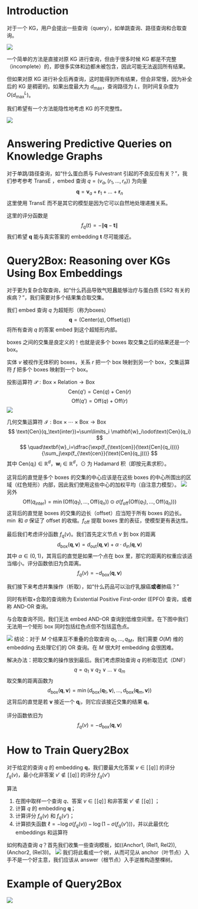 # Introduction

对于一个 KG，用户会提出一些查询（query），如单跳查询、路径查询和合取查询。

![](assets/Pasted%20image%2020230306181816.png)

一个简单的方法是直接对原 KG 进行查询，但由于很多时候 KG 都是不完整（incomplete）的，即很多实体和边都未被包含，因此可能无法返回所有结果。

但如果对原 KG 进行补全后再查询，这时能得到所有结果，但会非常慢，因为补全后的 KG 是稠密的。如果出度最大为 $d_\text{max}$，查询路径为 $L$，则时间复杂度为 $O(d_\text{max}^L)$。

我们希望有一个方法能隐性地考虑 KG 的不完整性。

![](assets/Pasted%20image%2020230306182706.png)

# Answering Predictive Queries on Knowledge Graphs

对于单跳/路径查询，如“什么蛋白质与 Fulvestrant 引起的不良反应有关？”，我们参考参考 TransE ，embed 查询 $q=(v_a, (r_1,..., r_n))$ 为向量
$$
\mathbf{q}=\mathbf{v}_a+\mathbf{r}_1+...+\mathbf{r}_n
$$
这里使用 TransE 而不是其它的模型是因为它可以自然地处理递推关系。

这里的评分函数是
$$
f_q(t)=-\|\mathbf{q}-\mathbf{t}\|
$$
我们希望 $\mathbf{q}$ 能与真实答案的 embedding $\mathbf{t}$ 尽可能接近。

# Query2Box: Reasoning over KGs Using Box Embeddings

对于更为复杂合取查询，如“什么药品导致气短**且**能够治疗与蛋白质 ESR2 有关的疾病？”，我们需要对多个结果集合取交集。

我们 embed 查询 $q$ 为超矩形（称为boxes）
$$
\mathbf{q}=(\text{Center}(q), \text{Offset}(q))
$$
将所有查询 $q$ 的答案 embed 到这个超矩形内部。

boxes 之间的交集是良定义的！也就是说多个 boxes 取交集之后的结果还是一个 box。

实体 $v$ 被视作无体积的 boxes，关系 $r$ 把一个 box 映射到另一个 box，交集运算符 $f$ 把多个 boxes 映射到一个 box。

投影运算符 $\mathcal{P}:\text{Box}\times\text{Relation}\rightarrow\text{Box}$
$$
\text{Cen}(q')=\text{Cen}(q)+\text{Cen}(r) 
$$
$$
\text{Off}(q')=\text{Off}(q)+\text{Off}(r)
$$
![](assets/Pasted%20image%2020230306190901.png)

几何交集运算符 $\mathcal{I}:\text{Box}\times\cdots\times\text{Box}\to\text{Box}$
$$
\text{Cen}(q_\text{inter})=\sum\limits_i \mathbf{w}_i\odot\text{Cen}(q_i)
$$
$$
\quad\textbf{w}_i=\dfrac{\exp(f_{\text{cen}}(\text{Cen}(q_i)))}{\sum_j\exp(f_{\text{cen}}(\text{Cen}(q_j)))}
$$
其中 $\text{Cen}(q_i)\in\mathbb{R}^d$，$\mathbf{w}_i\in\mathbb{R}^d$，$\odot$ 为 Hadamard 积（即按元素求积）。

这背后的直觉是多个 boxes 的交集的中心应该是在这些 boxes 的中心所围出的区域（红色矩形）内部，因此我们使用这些中心的加权平均（自注意力模型）。
![](assets/Pasted%20image%2020230306190914.png)
另外
$$
\text{Off}(q_\text{inter})=\min(\text{Off}(q_1),...,\text{Off}(q_n))\odot\sigma(f_\text{off}(\text{Off}(q_1),...,\text{Off}(q_n)))
$$
这背后的直觉是 boxes 的交集的边长（offset）应当短于所有 boxes 的边长。$\min$ 和 $\sigma$ 保证了 offset 的收缩。$f_\text{off}$ 提取 boxes 里的表征，使模型更有表达性。

最后我们考虑评分函数 $f_q(v)$。我们首先定义节点 $v$ 到 box 的距离
$$
d_\text{box}(\mathbf{q},\mathbf{v})=d_\text{out}(\mathbf{q},\mathbf{v})+\alpha\cdot d_\text{in}(\mathbf{q},\mathbf{v})
$$
其中 $\alpha\in(0,1)$，其背后的直觉是如果一个点在 box 里，那它的距离的权重应该适当缩小。评分函数依旧为负距离。
$$
f_q(v)=-d_\text{box}(\mathbf{q},\mathbf{v})
$$

我们接下来考虑并集操作（析取），如“什么药品可以治疗乳腺癌**或者**肺癌？”

同时有析取+合取的查询称为 Existential Positive First-order (EPFO) 查询，或者称 AND-OR 查询。

与合取查询不同，我们无法 embed AND-OR 查询到低维空间里。在下图中我们无法用一个矩形 box 同时包括红色点但不包括蓝色点。

![](assets/Pasted%20image%2020230306192708.png)
结论：对于 $M$ 个结果互不重叠的合取查询 $q_1,...,q_M$，我们需要 $O(M)$ 维的 embedding 去处理它们的 OR 查询。在 $M$ 很大时 embedding 会很困难。

解决办法：把取交集的操作放到最后。我们考虑原始查询 $q$ 的析取范式（DNF）
$$
q=q_1\lor q_2\lor ... \lor q_m
$$
取交集的距离函数为
$$
d_\text{box}(\mathbf{q},\mathbf{v})=\min(d_\text{box}(\mathbf{q}_1,\mathbf{v}),...,d_\text{box}(\mathbf{q}_m,\mathbf{v}))
$$
这背后的直觉是若 $\mathbf{v}$ 接近一个 $\mathbf{q}_i$，则它应该接近交集的结果 $\mathbf{q}$。

评分函数依旧为
$$
f_q(v)=-d_\text{box}(\mathbf{q},\mathbf{v})
$$

# How to Train Query2Box

对于给定的查询 $q$ 的 embedding $\mathbf{q}$，我们要最大化答案 $v \in [\![q]\!]$ 的评分 $f_q(v)$，最小化非答案 $v' \notin [\![q]\!]$ 的评分 $f_q(v')$

算法
1. 在图中取样一个查询 $q$、答案 $v \in [\![q]\!]$ 和非答案 $v' \notin [\![q]\!]$ ；
2. 计算 $q$ 的 embedding $\mathbf{q}$；
3. 计算评分 $f_q(v)$ 和 $f_q(v')$；
4. 计算损失函数 $\ell=-\log\sigma\left(f_q(v)\right)-\log(1-\sigma\left(f_q(v')\right))$，并以此最优化 embeddings 和运算符

如何构造查询 $q$？首先我们收集一些查询模板，如((Anchor1, (Rel1, Rel2)), (Anchor2, (Rel3))。
![](assets/Pasted%20image%2020230306194839.png)
我们将此看成一个树，从而可见从 anchor（叶节点）入手不是一个好主意，我们应该从 answer（根节点）入手逆推构造整棵树。

# Example of Query2Box

![](assets/Pasted%20image%2020230306195057.png)
